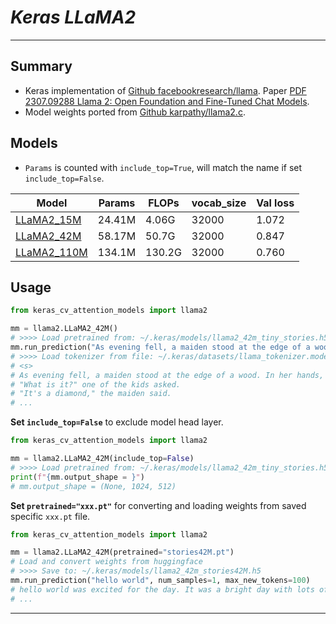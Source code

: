 # ___Keras LLaMA2___
***

## Summary
  - Keras implementation of [Github facebookresearch/llama](https://github.com/facebookresearch/llama). Paper [PDF 2307.09288 Llama 2: Open Foundation and Fine-Tuned Chat Models](https://arxiv.org/pdf/2307.09288.pdf).
  - Model weights ported from [Github karpathy/llama2.c](https://github.com/karpathy/llama2.c).
## Models
  - `Params` is counted with `include_top=True`, will match the name if set `include_top=False`.

  | Model       | Params | FLOPs  | vocab_size | Val loss |
  | ----------- | ------ | ------ | ---------- | -------- |
  | [LLaMA2_15M](https://github.com/leondgarse/keras_cv_attention_models/releases/download/llama2/llama2_15m_tiny_stories.h5)  | 24.41M | 4.06G  | 32000      | 1.072    |
  | [LLaMA2_42M](https://github.com/leondgarse/keras_cv_attention_models/releases/download/llama2/llama2_42m_tiny_stories.h5)  | 58.17M | 50.7G  | 32000      | 0.847    |
  | [LLaMA2_110M](https://github.com/leondgarse/keras_cv_attention_models/releases/download/llama2/llama2_110m_tiny_stories.h5) | 134.1M | 130.2G | 32000      | 0.760    |
## Usage
  ```py
  from keras_cv_attention_models import llama2

  mm = llama2.LLaMA2_42M()
  # >>>> Load pretrained from: ~/.keras/models/llama2_42m_tiny_stories.h5
  mm.run_prediction("As evening fell, a maiden stood at the edge of a wood. In her hands,")
  # >>>> Load tokenizer from file: ~/.keras/datasets/llama_tokenizer.model
  # <s>
  # As evening fell, a maiden stood at the edge of a wood. In her hands, she held a beautiful diamond. Everyone was surprised to see it.
  # "What is it?" one of the kids asked.
  # "It's a diamond," the maiden said.
  # ...
  ```
  **Set `include_top=False`** to exclude model head layer.
  ```py
  from keras_cv_attention_models import llama2

  mm = llama2.LLaMA2_42M(include_top=False)
  # >>>> Load pretrained from: ~/.keras/models/llama2_42m_tiny_stories.h5
  print(f"{mm.output_shape = }")
  # mm.output_shape = (None, 1024, 512)
  ```
  **Set `pretrained="xxx.pt"`** for converting and loading weights from saved specific `xxx.pt` file.
  ```py
  from keras_cv_attention_models import llama2

  mm = llama2.LLaMA2_42M(pretrained="stories42M.pt")
  # Load and convert weights from huggingface
  # >>>> Save to: ~/.keras/models/llama2_42m_stories42M.h5
  mm.run_prediction("hello world", num_samples=1, max_new_tokens=100)
  # hello world was excited for the day. It was a bright day with lots of fun things to do.
  # ...
  ```
***
